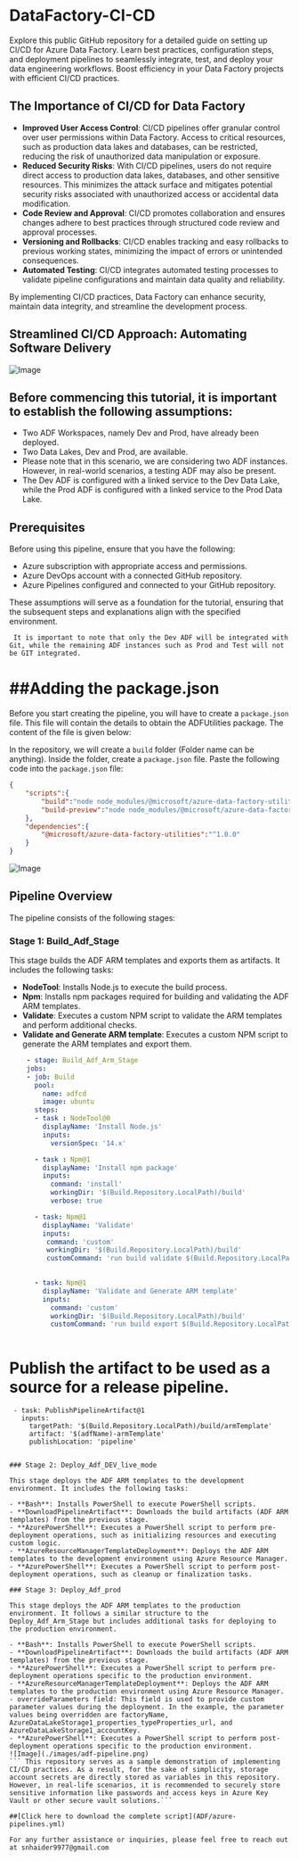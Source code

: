 # DataFactory-CI-CD
 Explore this public GitHub repository for a detailed guide on setting up CI/CD for Azure Data Factory. Learn best practices, configuration steps, and deployment pipelines to seamlessly integrate, test, and deploy your data engineering workflows. Boost efficiency in your Data Factory projects with efficient CI/CD practices.

## The Importance of CI/CD for Data Factory

- **Improved User Access Control**: CI/CD pipelines offer granular control over user permissions within Data Factory. Access to critical resources, such as production data lakes and databases, can be restricted, reducing the risk of unauthorized data manipulation or exposure.
- **Reduced Security Risks**: With CI/CD pipelines, users do not require direct access to production data lakes, databases, and other sensitive resources. This minimizes the attack surface and mitigates potential security risks associated with unauthorized access or accidental data modification.
- **Code Review and Approval**: CI/CD promotes collaboration and ensures changes adhere to best practices through structured code review and approval processes.
- **Versioning and Rollbacks**: CI/CD enables tracking and easy rollbacks to previous working states, minimizing the impact of errors or unintended consequences.
- **Automated Testing**: CI/CD integrates automated testing processes to validate pipeline configurations and maintain data quality and reliability.

By implementing CI/CD practices, Data Factory can enhance security, maintain data integrity, and streamline the development process.


## Streamlined CI/CD Approach: Automating Software Delivery
![Image](./DataFactory-Devops.jpg)

## Before commencing this tutorial, it is important to establish the following assumptions:

- Two ADF Workspaces, namely Dev and Prod, have already been deployed.
- Two Data Lakes, Dev and Prod, are available.
- Please note that in this scenario, we are considering two ADF instances. However, in real-world scenarios, a testing ADF may also be present.
- The Dev ADF is configured with a linked service to the Dev Data Lake, while the Prod ADF is configured with a linked service to the Prod Data Lake.

## Prerequisites

Before using this pipeline, ensure that you have the following:

- Azure subscription with appropriate access and permissions.
- Azure DevOps account with a connected GitHub repository.
- Azure Pipelines configured and connected to your GitHub repository.

These assumptions will serve as a foundation for the tutorial, ensuring that the subsequent steps and explanations align with the specified environment.

``` It is important to note that only the Dev ADF will be integrated with Git, while the remaining ADF instances such as Prod and Test will not be GIT integrated.```

##Adding the package.json
=======================

Before you start creating the pipeline, you will have to create a `package.json` file. This file will contain the details to obtain the ADFUtilities package. The content of the file is given below:

In the repository, we will create a `build` folder (Folder name can be anything).
Inside the folder, create a `package.json` file.
Paste the following code into the `package.json` file:

```json
{
    "scripts":{
        "build":"node node_modules/@microsoft/azure-data-factory-utilities/lib/index",
        "build-preview":"node node_modules/@microsoft/azure-data-factory-utilities/lib/index --preview"
    },
    "dependencies":{
        "@microsoft/azure-data-factory-utilities":"^1.0.0"
    }
}
```
![Image](./images/adf-npm.gif)

## Pipeline Overview

The pipeline consists of the following stages:

### Stage 1: Build_Adf_Stage

This stage builds the ADF ARM templates and exports them as artifacts. It includes the following tasks:

- **NodeTool**: Installs Node.js to execute the build process.
- **Npm**: Installs npm packages required for building and validating the ADF ARM templates.
- **Validate**: Executes a custom NPM script to validate the ARM templates and perform additional checks.
- **Validate and Generate ARM template**: Executes a custom NPM script to generate the ARM templates and export them.
  ```yml
   - stage: Build_Adf_Arm_Stage
   jobs:
   - job: Build
     pool:
       name: adfcd
       image: ubuntu
     steps:
     - task : NodeTool@0
       displayName: 'Install Node.js'
       inputs:
         versionSpec: '14.x'

     - task : Npm@1
       displayName: 'Install npm package'
       inputs:
         command: 'install'
         workingDir: '$(Build.Repository.LocalPath)/build' 
         verbose: true

     - task: Npm@1
       displayName: 'Validate'
       inputs:
        command: 'custom'
        workingDir: '$(Build.Repository.LocalPath)/build' 
        customCommand: 'run build validate $(Build.Repository.LocalPath)/ $(adfResourceId)'
  
 
     - task: Npm@1
       displayName: 'Validate and Generate ARM template'
       inputs:
         command: 'custom'
         workingDir: '$(Build.Repository.LocalPath)/build' 
         customCommand: 'run build export $(Build.Repository.LocalPath)/ $(adfResourceId) "armTemplate"'



# Publish the artifact to be used as a source for a release pipeline.

     - task: PublishPipelineArtifact@1
       inputs:
         targetPath: '$(Build.Repository.LocalPath)/build/armTemplate'
         artifact: '$(adfName)-armTemplate'
         publishLocation: 'pipeline'

```

### Stage 2: Deploy_Adf_DEV_live_mode

This stage deploys the ADF ARM templates to the development environment. It includes the following tasks:

- **Bash**: Installs PowerShell to execute PowerShell scripts.
- **DownloadPipelineArtifact**: Downloads the build artifacts (ADF ARM templates) from the previous stage.
- **AzurePowerShell**: Executes a PowerShell script to perform pre-deployment operations, such as initializing resources and executing custom logic.
- **AzureResourceManagerTemplateDeployment**: Deploys the ADF ARM templates to the development environment using Azure Resource Manager.
- **AzurePowerShell**: Executes a PowerShell script to perform post-deployment operations, such as cleanup or finalization tasks.

### Stage 3: Deploy_Adf_prod

This stage deploys the ADF ARM templates to the production environment. It follows a similar structure to the Deploy_Adf_Arm_Stage but includes additional tasks for deploying to the production environment.

- **Bash**: Installs PowerShell to execute PowerShell scripts.
- **DownloadPipelineArtifact**: Downloads the build artifacts (ADF ARM templates) from the previous stage.
- **AzurePowerShell**: Executes a PowerShell script to perform pre-deployment operations specific to the production environment.
- **AzureResourceManagerTemplateDeployment**: Deploys the ADF ARM templates to the production environment using Azure Resource Manager.
- overrideParameters field: This field is used to provide custom parameter values during the deployment. In the example, the parameter values being overridden are factoryName, AzureDataLakeStorage1_properties_typeProperties_url, and AzureDataLakeStorage1_accountKey.
- **AzurePowerShell**: Executes a PowerShell script to perform post-deployment operations specific to the production environment.
![Image](./images/adf-pipeline.png)
``` This repository serves as a sample demonstration of implementing CI/CD practices. As a result, for the sake of simplicity, storage account secrets are directly stored as variables in this repository. However, in real-life scenarios, it is recommended to securely store sensitive information like passwords and access keys in Azure Key Vault or other secure vault solutions.```

##[Click here to download the complete script](ADF/azure-pipelines.yml)

For any further assistance or inquiries, please feel free to reach out at snhaider9977@gmail.com
